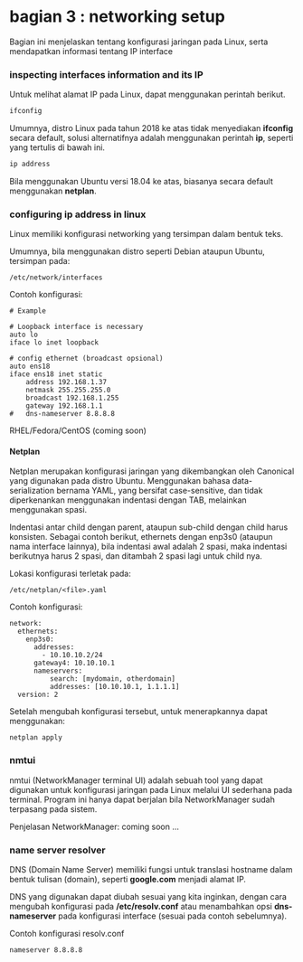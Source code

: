# bagian 3 : networking setup

Bagian ini menjelaskan tentang konfigurasi jaringan pada Linux, serta mendapatkan informasi tentang IP interface


### inspecting interfaces information and its IP

Untuk melihat alamat IP pada Linux, dapat menggunakan perintah berikut.

```bash
ifconfig
```

Umumnya, distro Linux pada tahun 2018 ke atas tidak menyediakan **ifconfig** secara default, solusi alternatifnya adalah menggunakan perintah **ip**, seperti yang tertulis di bawah ini.

```bash
ip address
```

Bila menggunakan Ubuntu versi 18.04 ke atas, biasanya secara default menggunakan **netplan**.



### configuring ip address in linux

Linux memiliki konfigurasi networking yang tersimpan dalam bentuk teks.

Umumnya, bila menggunakan distro seperti Debian ataupun Ubuntu, tersimpan pada:

```
/etc/network/interfaces
```

Contoh konfigurasi:

```
# Example

# Loopback interface is necessary
auto lo
iface lo inet loopback

# config ethernet (broadcast opsional)
auto ens18
iface ens18 inet static
    address 192.168.1.37
    netmask 255.255.255.0
    broadcast 192.168.1.255
    gateway 192.168.1.1
#   dns-nameserver 8.8.8.8

```

RHEL/Fedora/CentOS (coming soon)

#### Netplan 

Netplan merupakan konfigurasi jaringan yang dikembangkan oleh Canonical yang digunakan pada distro Ubuntu. Menggunakan bahasa data-serialization bernama YAML, yang bersifat case-sensitive, dan tidak diperkenankan menggunakan indentasi dengan TAB, melainkan menggunakan spasi. 

Indentasi antar child dengan parent, ataupun sub-child dengan child harus konsisten. Sebagai contoh berikut, ethernets dengan enp3s0 (ataupun nama interface lainnya), bila indentasi awal adalah 2 spasi, maka indentasi berikutnya harus 2 spasi, dan ditambah 2 spasi lagi untuk child nya.

Lokasi konfigurasi terletak pada:

```
/etc/netplan/<file>.yaml
```

Contoh konfigurasi:

```
network:
  ethernets:
    enp3s0:
      addresses:
        - 10.10.10.2/24
      gateway4: 10.10.10.1
      nameservers:
          search: [mydomain, otherdomain]
          addresses: [10.10.10.1, 1.1.1.1]
  version: 2
```

Setelah mengubah konfigurasi tersebut, untuk menerapkannya dapat menggunakan:

```
netplan apply
```

### nmtui
nmtui (NetworkManager terminal UI) adalah sebuah tool yang dapat digunakan untuk konfigurasi jaringan pada Linux melalui UI sederhana pada terminal. Program ini hanya dapat berjalan bila NetworkManager sudah terpasang pada sistem.

Penjelasan NetworkManager: coming soon ...


### name server resolver

DNS (Domain Name Server) memiliki fungsi untuk translasi hostname dalam bentuk tulisan (domain), seperti **google.com** menjadi alamat IP.

DNS yang digunakan dapat diubah sesuai yang kita inginkan, dengan cara mengubah konfigurasi pada **/etc/resolv.conf** atau menambahkan opsi **dns-nameserver** pada konfigurasi interface (sesuai pada contoh sebelumnya).

Contoh konfigurasi resolv.conf

```
nameserver 8.8.8.8
```

